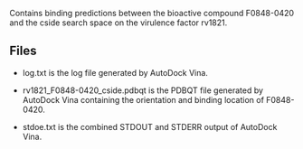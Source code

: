 Contains binding predictions between the bioactive compound F0848-0420 and the cside search space on the virulence factor rv1821.

## Files

- log.txt is the log file generated by AutoDock Vina.

- rv1821_F0848-0420_cside.pdbqt is the PDBQT file generated by AutoDock Vina containing the orientation and binding location of F0848-0420.

- stdoe.txt is the combined STDOUT and STDERR output of AutoDock Vina.

